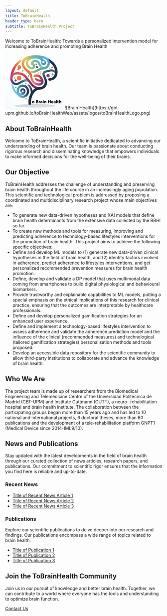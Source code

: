 ```yaml
---
layout: default
title: ToBrainHealth
header_type: hero
subtitle: ToBrainHealth Project
---
```


 Welcome to ToBrainHealth: Towards a personalized intervention model for increasing adherence and promoting Brain Health

<img src="assets/logos/toBrainHealthLogo.png" alt="Logo GBT" width="187">
![Brain Health](https://gbt-upm.github.io/toBrainHealthWeb/assets/logos/toBrainHealthLogo.png)

## About ToBrainHealth

Welcome to ToBrainHealth, a scientific initiative dedicated to advancing our understanding of brain health. Our team is passionate about conducting rigorous research and disseminating knowledge that empowers individuals to make informed decisions for the well-being of their brains.

## Our Objective

ToBrainHealth addresses the challenge of understanding and preserving brain health throughout the life course in an increasingly aging population. This scientific and technological problem is addressed by proposing a coordinated and multidisciplinary research project whose main objectives are:
+ To generate new data-driven hypotheses and XAI models that define brain health determinants from the extensive data collected by the BBHI so far.
+ To create new methods and tools for measuring, improving and predicting adherence to technology-based lifestyles interventions for the promotion of brain health.
This project aims to achieve the following specific objectives:
+ Define and develop ML models to (1) generate new data-driven clinical hypotheses in the field of brain health, and (2) identify factors involved in adherence, predict adherence to lifestyles interventions, and get personalized recommended prevention measures for brain health promotion.
+ Define, develop and validate a DP model that uses multimodal data coming from smartphones to build digital physiological and behavioural biomarkers.
+ Provide trustworthy and explainable capabilities to ML models, putting a special emphasis on the ethical implications of this research for clinical practice, ensuring that the outcomes are interpretable by healthcare professionals.
+ Define and develop personalized gamification strategies for an enhanced user experience.
+ Define and implement a technology-based lifestyles intervention to assess adherence and validate the adherence prediction model and the influence of the clinical (recommended measures) and technological (tailored gamification strategies) personalisation methods and tools proposed.
+ Develop an accessible data repository for the scientific community to allow third-party institutions to collaborate and advance the knowledge of brain health.

## Who We Are

The project team is made up of researchers from the Biomedical Engineering and Telemedicine Centre of the Universidad Politécnica de Madrid (GBT-UPM) and Institute Guttmann (GUTT), a neuro- rehabilitation hospital and brain health institute. The collaboration between the participating groups began more than 15 years ago and has led to 10 national and international projects, 6 doctoral theses, more than 60 publications and the development of a tele-rehabilitation platform GNPT1 (Medical Device since 2014-IML9/10).

## News and Publications

Stay updated with the latest developments in the field of brain health through our curated collection of news articles, research papers, and publications. Our commitment to scientific rigor ensures that the information you find here is reliable and up-to-date.

### Recent News

- [Title of Recent News Article 1](#)
- [Title of Recent News Article 2](#)
- [Title of Recent News Article 3](#)

### Publications

Explore our scientific publications to delve deeper into our research and findings. Our publications encompass a wide range of topics related to brain health.

- [Title of Publication 1](#)
- [Title of Publication 2](#)
- [Title of Publication 3](#)

## Join the ToBrainHealth Community

Join us in our pursuit of knowledge and better brain health. Together, we can contribute to a world where everyone has the tools and understanding to optimize brain function.

[Contact Us](mailto:info@tobrainhealth.es)
